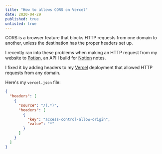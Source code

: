 ```yaml
---
title: "How to allows CORS on Vercel"
date: 2020-04-29
published: true
unlisted: true
---
```


CORS is a browser feature that blocks HTTP requests from one domain to another, unless the destination has the proper headers set up.

I recently ran into these problems when making an HTTP request from my website to [Potion](https://github.com/benborgers/potion), an API I build for [Notion](https://notion.so) notes.

I fixed it by adding headers to my [Vercel](https://vercel.com) deployment that allowed HTTP requests from any domain.

Here's my `vercel.json` file:

```json
{
  "headers": [
    {
      "source": "/(.*)",
      "headers": [
        {
          "key": "access-control-allow-origin",
          "value": "*"
        }
      ]
    }
  ]
}
```
